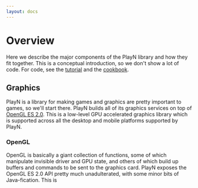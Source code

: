 ```yaml
---
layout: docs
---
```


# Overview

Here we describe the major components of the PlayN library and how they fit together. This is a
conceptual introduction, so we don't show a lot of code. For code, see the [tutorial](tutoria.html)
and the [cookbook](cookbook.html).

## Graphics

PlayN is a library for making games and graphics are pretty important to games, so we'll start
there. PlayN builds all of its graphics services on top of [OpenGL ES 2.0]. This is a low-level GPU
accelerated graphics library which is supported across all the desktop and mobile platforms
supported by PlayN.

### OpenGL

OpenGL is basically a giant collection of functions, some of which manipulate invisible driver and
GPU state, and others of which build up buffers and commands to be sent to the graphics card. PlayN
exposes the OpenGL ES 2.0 API pretty much unadulterated, with some minor bits of Java-fication.
This is 

[OpenGL ES 2.0]: https://www.khronos.org/opengles/2_X/
